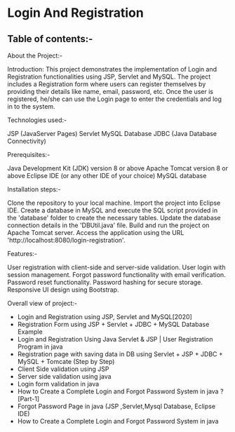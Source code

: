 # Login And Registration
## Table of contents:-

About the Project:-

Introduction:
This project demonstrates the implementation of Login and Registration functionalities using JSP, Servlet and MySQL. The project includes a Registration form where users can register themselves by providing their details like name, email, password, etc. Once the user is registered, he/she can use the Login page to enter the credentials and log in to the system.

Technologies used:-

JSP (JavaServer Pages)
Servlet
MySQL Database
JDBC (Java Database Connectivity)

Prerequisites:-

Java Development Kit (JDK) version 8 or above
Apache Tomcat version 8 or above
Eclipse IDE (or any other IDE of your choice)
MySQL database

Installation steps:-

Clone the repository to your local machine.
Import the project into Eclipse IDE.
Create a database in MySQL and execute the SQL script provided in the 'database' folder to create the necessary tables.
Update the database connection details in the 'DBUtil.java' file.
Build and run the project on Apache Tomcat server.
Access the application using the URL 'http://localhost:8080/login-registration'.

Features:-

User registration with client-side and server-side validation.
User login with session management.
Forgot password functionality with email verification.
Password reset functionality.
Password hashing for secure storage.
Responsive UI design using Bootstrap.

Overall view of project:-

- Login and Registration using JSP, Servlet and MySQL[2020]
- Registration Form using JSP + Servlet + JDBC + MySQL Database Example
- Login and Registration Using Java Servlet & JSP | User Registration Program in java
- Registration page with saving data in DB using Servlet + JSP + JDBC + MySQL + Tomcate (Step by Step)
- Client Side validation using JSP 
- Server side validation using java
- Login form validation in java
- How to Create a Complete Login and Forgot Password System in java ? [Part-1]
- Forgot Password Page in java (JSP ,Servlet,Mysql Database, Eclipse IDE)
- How to Create a Complete Login and Forgot Password System in java


